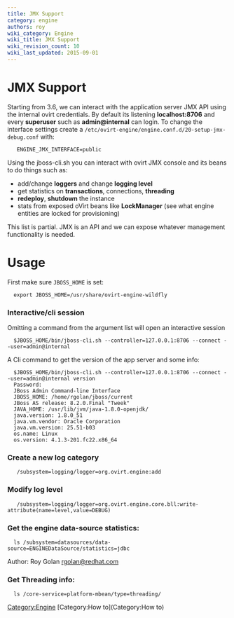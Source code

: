 ```yaml
---
title: JMX Support
category: engine
authors: roy
wiki_category: Engine
wiki_title: JMX Support
wiki_revision_count: 10
wiki_last_updated: 2015-09-01
---
```


# JMX Support

Starting from 3.6, we can interact with the application server JMX API using the internal ovirt credentials.
By default its listening **localhost:8706** and every **superuser** such as **admin@internal** can login. To change the interface settings create a `/etc/ovirt-engine/engine.conf.d/20-setup-jmx-debug.conf` with:

       ENGINE_JMX_INTERFACE=public

Using the jboss-cli.sh you can interact with ovirt JMX console and its beans to do things such as:

*   add/change **loggers** and change **logging level**
*   get statistics on **transactions**, connections, **threading**
*   **redeploy**, **shutdown** the instance
*   stats from exposed oVirt beans like **LockManager** (see what engine entities are locked for provisioning)

This list is partial. JMX is an API and we can expose whatever management functionality is needed.

# Usage

First make sure `JBOSS_HOME` is set:

      export JBOSS_HOME=/usr/share/ovirt-engine-wildfly

### Interactive/cli session

Omitting a command from the argument list will open an interactive session

      $JBOSS_HOME/bin/jboss-cli.sh --controller=127.0.0.1:8706 --connect --user=admin@internal

A Cli command to get the version of the app server and some info:

      $JBOSS_HOME/bin/jboss-cli.sh --controller=127.0.0.1:8706 --connect --user=admin@internal version
      Password: 
      JBoss Admin Command-line Interface
      JBOSS_HOME: /home/rgolan/jboss/current
      JBoss AS release: 8.2.0.Final "Tweek"
      JAVA_HOME: /usr/lib/jvm/java-1.8.0-openjdk/
      java.version: 1.8.0_51
      java.vm.vendor: Oracle Corporation
      java.vm.version: 25.51-b03
      os.name: Linux
      os.version: 4.1.3-201.fc22.x86_64

### Create a new log category

       /subsystem=logging/logger=org.ovirt.engine:add

### Modify log level

       /subsystem=logging/logger=org.ovirt.engine.core.bll:write-attribute(name=level,value=DEBUG)

### Get the engine data-source statistics:

      ls /subsystem=datasources/data-source=ENGINEDataSource/statistics=jdbc

Author: Roy Golan <rgolan@redhat.com>

### Get Threading info:

      ls /core-service=platform-mbean/type=threading/

<Category:Engine> [Category:How to](Category:How to)
